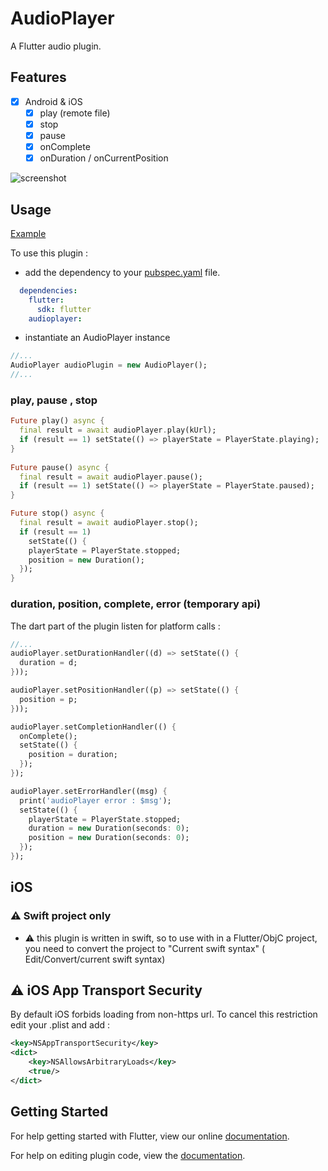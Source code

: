 # AudioPlayer

A Flutter audio plugin. 
 
## Features
 
- [x] Android & iOS
  - [x] play (remote file)
  - [x] stop
  - [x] pause
  - [x] onComplete
  - [x] onDuration / onCurrentPosition

![screenshot](https://github.com/rxlabz/audioplayer/blob/master/screenshot.png)

## Usage

[Example](https://github.com/rxlabz/audioplayer/blob/master/example/lib/main.dart) 

To use this plugin : 

- add the dependency to your [pubspec.yaml](https://github.com/rxlabz/audioplayer/blob/master/example/pubspec.yaml) file.

```yaml
  dependencies:
    flutter:
      sdk: flutter
    audioplayer:
```

- instantiate an AudioPlayer instance

```dart
//...
AudioPlayer audioPlugin = new AudioPlayer();
//...
```

### play, pause , stop

```dart
Future play() async {
  final result = await audioPlayer.play(kUrl);
  if (result == 1) setState(() => playerState = PlayerState.playing);
}
  
Future pause() async {
  final result = await audioPlayer.pause();
  if (result == 1) setState(() => playerState = PlayerState.paused);
}

Future stop() async {
  final result = await audioPlayer.stop();
  if (result == 1)
    setState(() {
    playerState = PlayerState.stopped;
    position = new Duration();
  });
}

```

### duration, position, complete, error (temporary api) 

The dart part of the plugin listen for platform calls :

```dart
//...
audioPlayer.setDurationHandler((d) => setState(() {
  duration = d;
}));

audioPlayer.setPositionHandler((p) => setState(() {
  position = p;
}));

audioPlayer.setCompletionHandler(() {
  onComplete();
  setState(() {
    position = duration;
  });
});

audioPlayer.setErrorHandler((msg) {
  print('audioPlayer error : $msg');
  setState(() {
    playerState = PlayerState.stopped;
    duration = new Duration(seconds: 0);
    position = new Duration(seconds: 0);
  });
});
```

## iOS
   
### :warning: Swift project only

- :warning: this plugin is written in swift, so to use with in a Flutter/ObjC project, 
you need to convert the project to "Current swift syntax" ( Edit/Convert/current swift syntax)  

## :warning: iOS App Transport Security

By default iOS forbids loading from non-https url. To cancel this restriction edit your .plist and add :
 
```xml
<key>NSAppTransportSecurity</key>
<dict>
    <key>NSAllowsArbitraryLoads</key>
    <true/>
</dict>
```

## Getting Started

For help getting started with Flutter, view our online
[documentation](http://flutter.io/).

For help on editing plugin code, view the [documentation](https://flutter.io/platform-plugins/#edit-code).